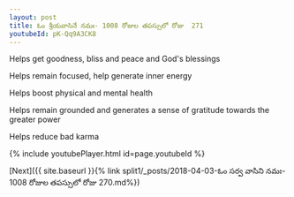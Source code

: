 ```yaml
---
layout: post
title: ఓం శ్రీయవాసినే నమః- 1008 రోజుల తపస్సులో రోజు  271
youtubeId: pK-Qq9A3CK8
---
```

 
 
Helps get goodness, bliss and peace and God's blessings
 
Helps remain focused, help generate inner energy 
 
Helps boost physical and mental health 
 
Helps remain grounded and generates a sense of gratitude towards the greater power 
 
Helps reduce bad karma
 
 
 
 


{% include youtubePlayer.html id=page.youtubeId %}
 
[Next]({{ site.baseurl }}{% link  split1/_posts/2018-04-03-ఓం సర్వ వాసిని నమః- 1008 రోజుల తపస్సులో రోజు  270.md%})
 
